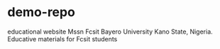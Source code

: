 # demo-repo
educational website
Mssn Fcsit Bayero University Kano State, Nigeria.
Educative materials for Fcsit students

